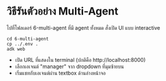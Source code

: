 # วิธีรันตัวอย่าง Multi-Agent
ไปที่โฟลเดอร์ 6-multi-agent ที่มี agent ทั้งหมด
สั่งเปิด UI แบบ interactive
```
cd 6-multi-agent
cp ../.env .  
adk web
```

- เปิด URL ที่แสดงใน terminal (ปกติคือ http://localhost:8000)
- เลือกเอเจนต์ "manager" จาก dropdown ที่มุมซ้ายบน
- เริ่มแชทกับเอเจนต์ผ่าน textbox ด้านล่างหน้าจอ